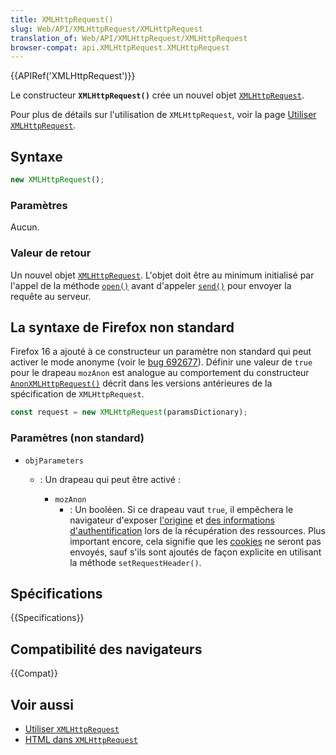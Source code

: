 ```yaml
---
title: XMLHttpRequest()
slug: Web/API/XMLHttpRequest/XMLHttpRequest
translation_of: Web/API/XMLHttpRequest/XMLHttpRequest
browser-compat: api.XMLHttpRequest.XMLHttpRequest
---
```

{{APIRef('XMLHttpRequest')}}

Le constructeur **`XMLHttpRequest()`** crée un nouvel objet [`XMLHttpRequest`](/fr/docs/Web/API/XMLHttpRequest).

Pour plus de détails sur l'utilisation de `XMLHttpRequest`, voir la page [Utiliser `XMLHttpRequest`](/fr/docs/Web/API/XMLHttpRequest/Using_XMLHttpRequest).

## Syntaxe

```js
new XMLHttpRequest();
```

### Paramètres

Aucun.

### Valeur de retour

Un nouvel objet [`XMLHttpRequest`](/fr/docs/Web/API/XMLHttpRequest). L'objet doit être au minimum initialisé par l'appel de la méthode [`open()`](/fr/docs/Web/API/XMLHttpRequest/open) avant d'appeler [`send()`](/fr/docs/Web/API/XMLHttpRequest/send) pour envoyer la requête au serveur.

## La syntaxe de Firefox non standard

Firefox 16 a ajouté à ce constructeur un paramètre non standard qui peut activer le mode anonyme (voir le [bug 692677](https://bugzilla.mozilla.org/show_bug.cgi?id=692677)). Définir une valeur de `true` pour le drapeau `mozAnon` est analogue au comportement du constructeur [`AnonXMLHttpRequest()`](https://www.w3.org/TR/2012/WD-XMLHttpRequest-20120117/#dom-anonxmlhttprequest) décrit dans les versions antérieures de la spécification de `XMLHttpRequest`.

```js
const request = new XMLHttpRequest(paramsDictionary);
```

### Paramètres (non standard)

- `objParameters`

  - : Un drapeau qui peut être activé&nbsp;:

    - `mozAnon`
      - : Un booléen. Si ce drapeau vaut `true`, il empêchera le navigateur d'exposer [l'origine](/fr/docs/Glossary/Origin) et [des informations d'authentification](https://www.w3.org/TR/2012/WD-XMLHttpRequest-20120117/#user-credentials) lors de la récupération des ressources. Plus important encore, cela signifie que les [cookies](/fr/docs/Glossary/Cookie) ne seront pas envoyés, sauf s'ils sont ajoutés de façon explicite en utilisant la méthode `setRequestHeader()`.

## Spécifications

{{Specifications}}

## Compatibilité des navigateurs

{{Compat}}

## Voir aussi

- [Utiliser `XMLHttpRequest`](/fr/docs/Web/API/XMLHttpRequest/Using_XMLHttpRequest)
- [HTML dans `XMLHttpRequest`](/fr/docs/Web/API/XMLHttpRequest/HTML_in_XMLHttpRequest)
